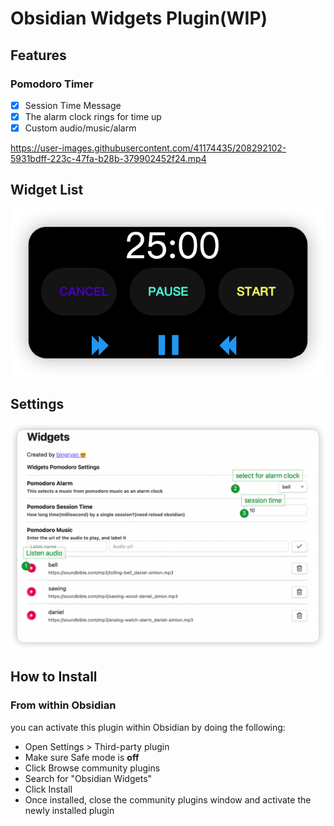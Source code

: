 # Obsidian Widgets Plugin(WIP)

## Features
### Pomodoro Timer

- [x]  Session Time Message
- [x]  The alarm clock rings for time up
- [x]  Custom audio/music/alarm

https://user-images.githubusercontent.com/41174435/208292102-5931bdff-223c-47fa-b28b-379902452f24.mp4


## Widget List

![pomodoro](./docs/image/pomodoro.png)



## Settings

![Settings](./docs/image/widgets-setting.png)
## How to Install

### From within Obsidian

you can activate this plugin within Obsidian by doing the following:

- Open Settings > Third-party plugin
- Make sure Safe mode is **off**
- Click Browse community plugins
- Search for "Obsidian Widgets"
- Click Install
- Once installed, close the community plugins window and activate the newly installed plugin
